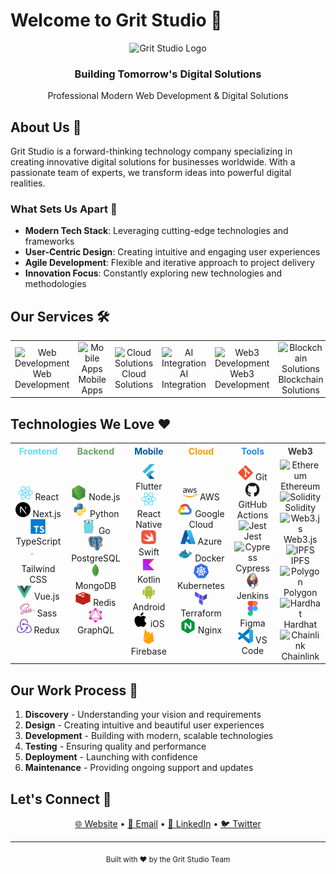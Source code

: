 # Welcome to Grit Studio 🚀

<div align="center">
  <img src="https://grit-studio.vercel.app/logo/logo.png" alt="Grit Studio Logo" width="400">
  <h3>Building Tomorrow's Digital Solutions</h3>
  <p>Professional Modern Web Development & Digital Solutions</p>
</div>

## About Us 💫

Grit Studio is a forward-thinking technology company specializing in creating innovative digital solutions for businesses worldwide. With a passionate team of experts, we transform ideas into powerful digital realities.

### What Sets Us Apart 🌟

- **Modern Tech Stack**: Leveraging cutting-edge technologies and frameworks
- **User-Centric Design**: Creating intuitive and engaging user experiences
- **Agile Development**: Flexible and iterative approach to project delivery
- **Innovation Focus**: Constantly exploring new technologies and methodologies

## Our Services 🛠️

<div align="center">
  <table>
    <tr>
      <td align="center">
        <img src="https://grit-studio.vercel.app/tech/next.svg" width="30" alt="Web Development">
        <br>Web Development
      </td>
      <td align="center">
        <img src="https://grit-studio.vercel.app/tech/flutter.svg" width="30" alt="Mobile Apps">
        <br>Mobile Apps
      </td>
      <td align="center">
        <img src="https://grit-studio.vercel.app/tech/aws.svg" width="30" alt="Cloud Solutions">
        <br>Cloud Solutions
      </td>
      <td align="center">
        <img src="https://grit-studio.vercel.app/tech/tensorflow.svg" width="30" alt="AI Integration">
        <br>AI Integration
      </td>
      <td align="center">
        <img src="https://grit-studio.vercel.app/tech/ethereum.svg" width="30" alt="Web3 Development">
        <br>Web3 Development
      </td>
      <td align="center">
        <img src="https://grit-studio.vercel.app/tech/blockchain.svg" width="30" alt="Blockchain Solutions">
        <br>Blockchain Solutions
      </td>
    </tr>
  </table>
</div>

## Technologies We Love ❤️

<div align="center">
  <table>
    <tr>
      <th align="center" width="200px">
        <div style="color: #61DAFB">Frontend</div>
      </th>
      <th align="center" width="200px">
        <div style="color: #68A063">Backend</div>
      </th>
      <th align="center" width="200px">
        <div style="color: #02569B">Mobile</div>
      </th>
      <th align="center" width="200px">
        <div style="color: #FF9900">Cloud</div>
      </th>
      <th align="center" width="200px">
        <div style="color: #2088FF">Tools</div>
      </th>
      <th align="center" width="200px">
        <div style="color: #3C3C3D">Web3</div>
      </th>
    </tr>
    <tr>
      <td align="center">
        <img src="https://raw.githubusercontent.com/devicons/devicon/master/icons/react/react-original.svg" width="24" alt="React"> React<br>
        <img src="https://raw.githubusercontent.com/devicons/devicon/master/icons/nextjs/nextjs-original.svg" width="24" alt="Next.js"> Next.js<br>
        <img src="https://raw.githubusercontent.com/devicons/devicon/master/icons/typescript/typescript-original.svg" width="24" alt="TypeScript"> TypeScript<br>
        <img src="https://raw.githubusercontent.com/devicons/devicon/master/icons/tailwindcss/tailwindcss-original-wordmark.svg" width="24" alt="Tailwind"> Tailwind CSS<br>
        <img src="https://raw.githubusercontent.com/devicons/devicon/master/icons/vuejs/vuejs-original.svg" width="24" alt="Vue.js"> Vue.js<br>
        <img src="https://raw.githubusercontent.com/devicons/devicon/master/icons/sass/sass-original.svg" width="24" alt="Sass"> Sass<br>
        <img src="https://raw.githubusercontent.com/devicons/devicon/master/icons/redux/redux-original.svg" width="24" alt="Redux"> Redux
      </td>
      <td align="center">
        <img src="https://raw.githubusercontent.com/devicons/devicon/master/icons/nodejs/nodejs-original.svg" width="24" alt="Node.js"> Node.js<br>
        <img src="https://raw.githubusercontent.com/devicons/devicon/master/icons/python/python-original.svg" width="24" alt="Python"> Python<br>
        <img src="https://raw.githubusercontent.com/devicons/devicon/master/icons/go/go-original.svg" width="24" alt="Go"> Go<br>
        <img src="https://raw.githubusercontent.com/devicons/devicon/master/icons/postgresql/postgresql-original.svg" width="24" alt="PostgreSQL"> PostgreSQL<br>
        <img src="https://raw.githubusercontent.com/devicons/devicon/master/icons/mongodb/mongodb-original.svg" width="24" alt="MongoDB"> MongoDB<br>
        <img src="https://raw.githubusercontent.com/devicons/devicon/master/icons/redis/redis-original.svg" width="24" alt="Redis"> Redis<br>
        <img src="https://raw.githubusercontent.com/devicons/devicon/master/icons/graphql/graphql-plain.svg" width="24" alt="GraphQL"> GraphQL
      </td>
      <td align="center">
        <img src="https://raw.githubusercontent.com/devicons/devicon/master/icons/flutter/flutter-original.svg" width="24" alt="Flutter"> Flutter<br>
        <img src="https://raw.githubusercontent.com/devicons/devicon/master/icons/react/react-original.svg" width="24" alt="React Native"> React Native<br>
        <img src="https://raw.githubusercontent.com/devicons/devicon/master/icons/swift/swift-original.svg" width="24" alt="Swift"> Swift<br>
        <img src="https://raw.githubusercontent.com/devicons/devicon/master/icons/kotlin/kotlin-original.svg" width="24" alt="Kotlin"> Kotlin<br>
        <img src="https://raw.githubusercontent.com/devicons/devicon/master/icons/android/android-original.svg" width="24" alt="Android"> Android<br>
        <img src="https://raw.githubusercontent.com/devicons/devicon/master/icons/apple/apple-original.svg" width="24" alt="iOS"> iOS<br>
        <img src="https://raw.githubusercontent.com/devicons/devicon/master/icons/firebase/firebase-plain.svg" width="24" alt="Firebase"> Firebase
      </td>
      <td align="center">
        <img src="https://raw.githubusercontent.com/devicons/devicon/master/icons/amazonwebservices/amazonwebservices-original-wordmark.svg" width="24" alt="AWS"> AWS<br>
        <img src="https://raw.githubusercontent.com/devicons/devicon/master/icons/googlecloud/googlecloud-original.svg" width="24" alt="Google Cloud"> Google Cloud<br>
        <img src="https://raw.githubusercontent.com/devicons/devicon/master/icons/azure/azure-original.svg" width="24" alt="Azure"> Azure<br>
        <img src="https://raw.githubusercontent.com/devicons/devicon/master/icons/docker/docker-original.svg" width="24" alt="Docker"> Docker<br>
        <img src="https://raw.githubusercontent.com/devicons/devicon/master/icons/kubernetes/kubernetes-plain.svg" width="24" alt="Kubernetes"> Kubernetes<br>
        <img src="https://raw.githubusercontent.com/devicons/devicon/master/icons/terraform/terraform-original.svg" width="24" alt="Terraform"> Terraform<br>
        <img src="https://raw.githubusercontent.com/devicons/devicon/master/icons/nginx/nginx-original.svg" width="24" alt="Nginx"> Nginx
      </td>
      <td align="center">
        <img src="https://raw.githubusercontent.com/devicons/devicon/master/icons/git/git-original.svg" width="24" alt="Git"> Git<br>
        <img src="https://raw.githubusercontent.com/devicons/devicon/master/icons/github/github-original.svg" width="24" alt="GitHub Actions"> GitHub Actions<br>
        <img src="https://cdn.jsdelivr.net/gh/devicons/devicon/icons/jest/jest-plain.svg" width="24" alt="Jest"> Jest<br>
        <img src="https://raw.githubusercontent.com/simple-icons/simple-icons/master/icons/cypress.svg" width="24" alt="Cypress"> Cypress<br>
        <img src="https://raw.githubusercontent.com/devicons/devicon/master/icons/jenkins/jenkins-original.svg" width="24" alt="Jenkins"> Jenkins<br>
        <img src="https://raw.githubusercontent.com/devicons/devicon/master/icons/figma/figma-original.svg" width="24" alt="Figma"> Figma<br>
        <img src="https://raw.githubusercontent.com/devicons/devicon/master/icons/vscode/vscode-original.svg" width="24" alt="VS Code"> VS Code
      </td>
      <td align="center">
        <img src="https://raw.githubusercontent.com/simple-icons/simple-icons/master/icons/ethereum.svg" width="24" alt="Ethereum"> Ethereum<br>
        <img src="https://raw.githubusercontent.com/simple-icons/simple-icons/master/icons/solidity.svg" width="24" alt="Solidity"> Solidity<br>
        <img src="https://raw.githubusercontent.com/simple-icons/simple-icons/master/icons/web3dotjs.svg" width="24" alt="Web3.js"> Web3.js<br>
        <img src="https://raw.githubusercontent.com/simple-icons/simple-icons/master/icons/ipfs.svg" width="24" alt="IPFS"> IPFS<br>
        <img src="https://raw.githubusercontent.com/simple-icons/simple-icons/master/icons/polygon.svg" width="24" alt="Polygon"> Polygon<br>
        <img src="/tech/hardhat.svg" width="24" alt="Hardhat"> Hardhat<br>
        <img src="https://raw.githubusercontent.com/simple-icons/simple-icons/master/icons/chainlink.svg" width="24" alt="Chainlink"> Chainlink
      </td>
    </tr>
  </table>
</div>

## Our Work Process 🔄

1. **Discovery** - Understanding your vision and requirements
2. **Design** - Creating intuitive and beautiful user experiences
3. **Development** - Building with modern, scalable technologies
4. **Testing** - Ensuring quality and performance
5. **Deployment** - Launching with confidence
6. **Maintenance** - Providing ongoing support and updates

## Let's Connect 🤝

<div align="center">
  <a href="https://grit-studio.vercel.app">🌐 Website</a> •
  <a href="mailto:gritstudiox@gmail.com">📧 Email</a> •
  <a href="https://linkedin.com/company/grit-studio">💼 LinkedIn</a> •
  <a href="https://twitter.com/GritStudio">🐦 Twitter</a>
</div>

---

<div align="center">
  <sub>Built with ❤️ by the Grit Studio Team</sub>
</div> 
